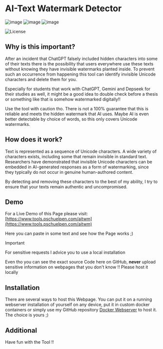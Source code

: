 # AI-Text Watermark Detector

![image](https://img.shields.io/badge/HTML5-E34F26?style=for-the-badge&logo=html5&logoColor=white)
![image](https://img.shields.io/badge/PHP-777BB4?style=for-the-badge&logo=php&logoColor=white)
![image](https://img.shields.io/badge/GitHub-100000?style=for-the-badge&logo=github&logoColor=white)

![License](https://img.shields.io/badge/license-MIT-blue)


## Why is this important?

After an incident that ChatGPT falsely included hidden characters into some of their texts there is the  possibility that users everywhere use these texts without knowing they have invisible watermarks planted inside. To prevent such an occurrence from happening this tool can identify invisible Unicode characters and delete them for you. 

Especially for students that work with ChatGPT, Gemini and Depseek for their studies as well, it might be a good idea to double check before a thesis or something like that is somehow watermarked digitally!! 

Use the tool with caution tho. There is not a 100% guarantee that this is reliable and meets the hidden watermark that AI uses. Maybe AI is even better detectable by choice of words, so this only covers Unicode watermarks.


## How does it work?

Text is represented as a sequence of Unicode characters. A wide variety of characters exists, including some that remain invisible in standard text. Researchers have demonstrated that invisible Unicode characters can be embedded in AI-generated responses as a form of watermarking, since they typically do not occur in genuine human-authored content.

By detecting and removing these characters to the best of my ability, I try to ensure that your texts remain authentic and uncompromised. 


## Demo

For a Live Demo of this Page please visit: [https://www.tools.pschuelpen.com/aitwm](https://www.tools.pschuelpen.com/aitwm)

Here you can paste in some text and see how the Page works ;)

> [!IMPORTANT]
> For sensitive requests I advice you to use a local installation

Even tho you can see the exact source Code here on GitHub, **never** upload sensitive information on webpages that you don't know !! Please host it locally

## Installation

There are several ways to host this Webpage. You can put it on a running webserver installation of yourself on any device, put it in custom docker containers or simply use my GitHub repository [Docker Webserver](https://github.com/pschuelpen/docker-webserver) to host it. The choice is yours ;)


## Additional

Have fun with the Tool !!



